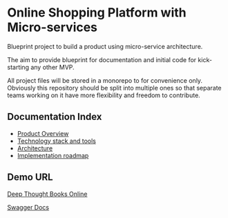 # Online Shopping Platform with Micro-services 

Blueprint project to build a product using micro-service architecture. 

The aim to provide blueprint for documentation and initial code for kick-starting any other MVP.

All project files will be stored in a monorepo to for convenience only. Obviously this repository should be split into 
multiple ones so that separate teams working on it have more flexibility and freedom to contribute.

## Documentation Index
- [Product Overview](./documentation/overview/index.md)
- [Technology stack and tools](./documentation/architecture/stack.md)
- [Architecture](./documentation/architecture/index.md)
- [Implementation roadmap](./documentation/roadmap/index.md)

## Demo URL
[Deep Thought Books Online](http://deep-thought-lb-1741409573.eu-central-1.elb.amazonaws.com/)

[Swagger Docs](http://deep-thought-lb-1741409573.eu-central-1.elb.amazonaws.com/swagger-ui/)